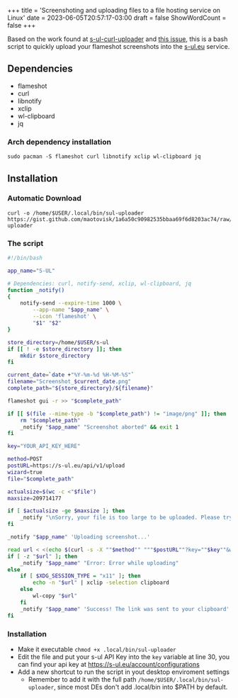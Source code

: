 +++
title = 'Screenshoting and uploading files to a file hosting service on Linux'
date = 2023-06-05T20:57:17-03:00
draft = false
ShowWordCount = false
+++

Based on the work found at [s-ul-curl-uploader](https://github.com/remanifest/s-ul-curl-uploader) and [this issue](https://github.com/flameshot-org/flameshot/issues/178#issuecomment-719898433), this is a bash script to quickly upload your flameshot screenshots into the [s-ul.eu](https://s-ul.eu) service.

## Dependencies

- flameshot
- curl
- libnotify
- xclip
- wl-clipboard
- jq

### Arch dependency installation

```
sudo pacman -S flameshot curl libnotify xclip wl-clipboard jq
```

## Installation

### Automatic Download

```
curl -o /home/$USER/.local/bin/sul-uploader https://gist.github.com/maotovisk/1a6a50c90982535bbaa69f6d8203ac74/raw/356f80ecc41587d09c0c68c84099c1c81f326002/sul-uploader
```

### The script

```bash
#!/bin/bash

app_name="S-UL"

# Dependencies: curl, notify-send, xclip, wl-clipboard, jq
function _notify()
{
    notify-send --expire-time 1000 \
        --app-name "$app_name" \
        --icon 'flameshot' \
        "$1" "$2"
}

store_directory=/home/$USER/s-ul
if [[ ! -e $store_directory ]]; then
    mkdir $store_directory
fi

current_date=`date +"%Y-%m-%d %H-%M-%S"`
filename="Screenshot_$current_date.png"
complete_path="${store_directory}/${filename}"

flameshot gui -r >> "$complete_path"

if [[ $(file --mime-type -b "$complete_path") != "image/png" ]]; then
    rm "$complete_path"
    _notify "$app_name" "Screenshot aborted" && exit 1
fi

key="YOUR_API_KEY_HERE"

method=POST
postURL=https://s-ul.eu/api/v1/upload
wizard=true
file="$complete_path"

actualsize=$(wc -c <"$file")
maxsize=209714177

if [ $actualsize -ge $maxsize ]; then
    _notify "\nSorry, your file is too large to be uploaded. Please try a smaller file.\n";
fi

_notify "$app_name" 'Uploading screenshot...'

read url < <(echo $(curl -s -X ""$method"" """$postURL""?key=""$key""&wizard=""$wizard""" -F"file=@\"""$file""\"" | jq -r '.url'))
if [ -z "$url" ]; then
    _notify "$app_name" "Error: Error while uploading"
else
    if [ $XDG_SESSION_TYPE = "x11" ]; then
        echo -n "$url" | xclip -selection clipboard
    else
        wl-copy "$url"
    fi
    _notify "$app_name" 'Success! The link was sent to your clipboard'
fi
```

### Installation

- Make it executable `chmod +x .local/bin/sul-uploader`
- Edit the file and put your s-ul API Key into the `key` variable at line 30, you can find your api key at https://s-ul.eu/account/configurations
- Add a new shortcut to run the script in yout desktop enviroment settings
  - Remember to add it with the full path `/home/$USER/.local/bin/sul-uploader`, since most DEs don't add .local/bin into $PATH by default.
